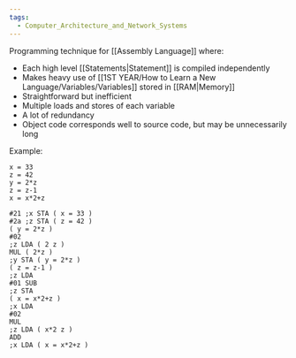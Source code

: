 ```yaml
---
tags:
  - Computer_Architecture_and_Network_Systems
---
```

Programming technique for [[Assembly Language]] where:
- Each high level [[Statements|Statement]] is compiled independently
- Makes heavy use of [[1ST YEAR/How to Learn a New Language/Variables/Variables]] stored in [[RAM|Memory]]
- Straightforward but inefficient
- Multiple loads and stores of each variable
- A lot of redundancy
- Object code corresponds well to source code, but may be unnecessarily long

Example:

```
x = 33
z = 42
y = 2*z
z = z-1
x = x*2+z

#21 ;x STA ( x = 33 )
#2a ;z STA ( z = 42 )
( y = 2*z )
#02
;z LDA ( 2 z )
MUL ( 2*z )
;y STA ( y = 2*z )
( z = z-1 )
;z LDA
#01 SUB
;z STA
( x = x*2+z )
;x LDA
#02
MUL
;z LDA ( x*2 z )
ADD
;x LDA ( x = x*2+z )
```
